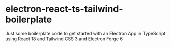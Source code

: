 # electron-react-ts-tailwind-boilerplate
Just some boilerplate code to get started with an Electron App in TypeScript using React 18 and Tailwind CSS 3 and Electron Forge 6
